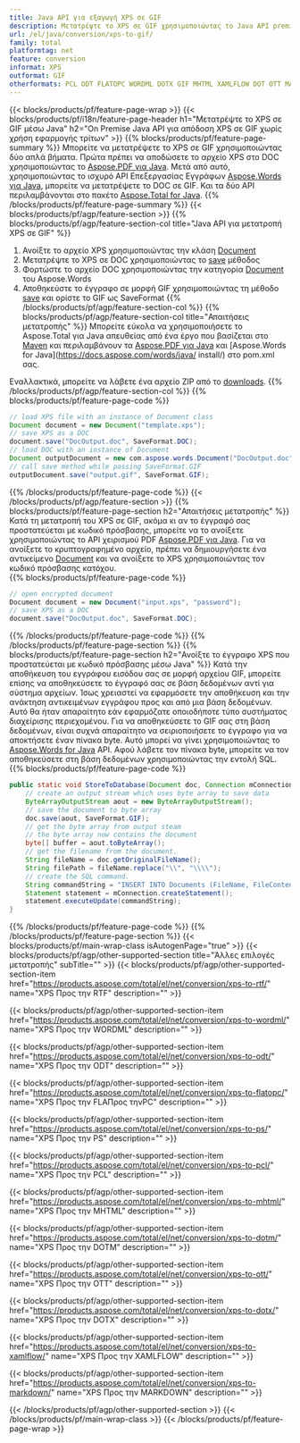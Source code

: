 ```yaml
---
title: Java API για εξαγωγή XPS σε GIF
description: Μετατρέψτε το XPS σε GIF χρησιμοποιώντας το Java API premise
url: /el/java/conversion/xps-to-gif/
family: total
platformtag: net
feature: conversion
informat: XPS
outformat: GIF
otherformats: PCL ODT FLATOPC WORDML DOTX GIF MHTML XAMLFLOW DOT OTT MARKDOWN RTF
---
```

{{< blocks/products/pf/feature-page-wrap >}}
{{< blocks/products/pf/i18n/feature-page-header h1="Μετατρέψτε το XPS σε GIF μέσω Java" h2="On Premise Java API για απόδοση XPS σε GIF χωρίς χρήση εφαρμογής τρίτων" >}}
{{% blocks/products/pf/feature-page-summary %}}
Μπορείτε να μετατρέψετε το XPS σε GIF χρησιμοποιώντας δύο απλά βήματα. Πρώτα πρέπει να αποδώσετε το αρχείο XPS στο DOC χρησιμοποιώντας το [Aspose.PDF για Java](https://products.aspose.com/pdf/java/). Μετά από αυτό, χρησιμοποιώντας το ισχυρό API Επεξεργασίας Εγγράφων [Aspose.Words για Java](https://products.aspose.com/words/java/), μπορείτε να μετατρέψετε το DOC σε GIF. Και τα δύο API περιλαμβάνονται στο πακέτο [Aspose.Total for Java](https://products.aspose.com/total/java/).
{{% /blocks/products/pf/feature-page-summary  %}}
{{< blocks/products/pf/agp/feature-section >}}
{{% blocks/products/pf/agp/feature-section-col title="Java API για μετατροπή XPS σε GIF" %}}
1. Ανοίξτε το αρχείο XPS χρησιμοποιώντας την κλάση [Document](https://apireference.aspose.com/pdf/java/com.aspose.pdf/Document)
2. Μετατρέψτε το XPS σε DOC χρησιμοποιώντας το [save](https://apireference.aspose.com/pdf/java/com.aspose.pdf/Document#save-java.lang.String-com.aspose.pdf.SaveOptions- ) μέθοδος
3. Φορτώστε το αρχείο DOC χρησιμοποιώντας την κατηγορία [Document](https://apireference.aspose.com/words/java/com.aspose.words/Document) του Aspose.Words
4. Αποθηκεύστε το έγγραφο σε μορφή GIF χρησιμοποιώντας τη μέθοδο [save](https://apireference.aspose.com/words/java/com.aspose.words/Document#save(java.lang.String,int)) και ορίστε το GIF ως SaveFormat
{{% /blocks/products/pf/agp/feature-section-col %}}
{{% blocks/products/pf/agp/feature-section-col title="Απαιτήσεις μετατροπής" %}}
Μπορείτε εύκολα να χρησιμοποιήσετε το Aspose.Total για Java απευθείας από ένα έργο που βασίζεται στο [Maven](https://repository.aspose.com/webapp/#/artifacts/browse/tree/General/repo/com/aspose/aspose-total) και περιλαμβάνουν τα [Aspose.PDF για Java](https://docs.aspose.com/pdf/java/installation/) και [Aspose.Words for Java](https://docs.aspose.com/words/java/ install/) στο pom.xml σας.

Εναλλακτικά, μπορείτε να λάβετε ένα αρχείο ZIP από το [downloads](https://downloads.aspose.com/total/java).
{{% /blocks/products/pf/agp/feature-section-col %}}
{{% blocks/products/pf/feature-page-code %}}

```java
// load XPS file with an instance of Document class
Document document = new Document("template.xps");
// save XPS as a DOC 
document.save("DocOutput.doc", SaveFormat.DOC); 
// load DOC with an instance of Document
Document outputDocument = new com.aspose.words.Document("DocOutput.doc");
// call save method while passing SaveFormat.GIF
outputDocument.save("output.gif", SaveFormat.GIF);   
```
{{% /blocks/products/pf/feature-page-code %}}
{{< /blocks/products/pf/agp/feature-section >}}
{{% blocks/products/pf/feature-page-section  h2="Απαιτήσεις μετατροπής" %}}
Κατά τη μετατροπή του XPS σε GIF, ακόμα κι αν το έγγραφό σας προστατεύεται με κωδικό πρόσβασης, μπορείτε να το ανοίξετε χρησιμοποιώντας το API χειρισμού PDF [Aspose.PDF για Java](https://docs.aspose.com/pdf/java/installation/). Για να ανοίξετε το κρυπτογραφημένο αρχείο, πρέπει να δημιουργήσετε ένα αντικείμενο [Document](https://apireference.aspose.com/pdf/java/com.aspose.pdf/Document) και να ανοίξετε το XPS χρησιμοποιώντας τον κωδικό πρόσβασης κατόχου.  
{{% blocks/products/pf/feature-page-code %}}

```cs
// open encrypted document
Document document = new Document("input.xps", "password");
// save XPS as a DOC 
document.save("DocOutput.doc", SaveFormat.DOC);
```
{{% /blocks/products/pf/feature-page-code  %}}
{{% /blocks/products/pf/feature-page-section %}}
{{% blocks/products/pf/feature-page-section  h2="Ανοίξτε το έγγραφο XPS που προστατεύεται με κωδικό πρόσβασης μέσω Java" %}}
Κατά την αποθήκευση του εγγράφου εισόδου σας σε μορφή αρχείου GIF, μπορείτε επίσης να αποθηκεύσετε το έγγραφό σας σε βάση δεδομένων αντί για σύστημα αρχείων. Ίσως χρειαστεί να εφαρμόσετε την αποθήκευση και την ανάκτηση αντικειμένων εγγράφου προς και από μια βάση δεδομένων. Αυτό θα ήταν απαραίτητο εάν εφαρμόζατε οποιοδήποτε τύπο συστήματος διαχείρισης περιεχομένου. Για να αποθηκεύσετε το GIF σας στη βάση δεδομένων, είναι συχνά απαραίτητο να σειριοποιήσετε το έγγραφο για να αποκτήσετε έναν πίνακα byte. Αυτό μπορεί να γίνει χρησιμοποιώντας το [Aspose.Words for Java](https://products.aspose.com/words/Java/) API. Αφού λάβετε τον πίνακα byte, μπορείτε να τον αποθηκεύσετε στη βάση δεδομένων χρησιμοποιώντας την εντολή SQL. 
{{% blocks/products/pf/feature-page-code %}}

```java
public static void StoreToDatabase(Document doc, Connection mConnection) throws Exception {
    // create an output stream which uses byte array to save data
    ByteArrayOutputStream aout = new ByteArrayOutputStream();
    // save the document to byte array
    doc.save(aout, SaveFormat.GIF);
    // get the byte array from output steam
    // the byte array now contains the document
    byte[] buffer = aout.toByteArray();
    // get the filename from the document.
    String fileName = doc.getOriginalFileName();
    String filePath = fileName.replace("\\", "\\\\");
    // create the SQL command.
    String commandString = "INSERT INTO Documents (FileName, FileContent) VALUES('" + filePath + "', '" + buffer + "')";
    Statement statement = mConnection.createStatement();
    statement.executeUpdate(commandString);
}  
```
{{% /blocks/products/pf/feature-page-code  %}}
{{% /blocks/products/pf/feature-page-section %}}
{{< blocks/products/pf/main-wrap-class isAutogenPage="true" >}}
{{< blocks/products/pf/agp/other-supported-section title="Άλλες επιλογές μετατροπής" subTitle="" >}}
{{< blocks/products/pf/agp/other-supported-section-item href="https://products.aspose.com/total/el/net/conversion/xps-to-rtf/" name="XPS Προς την RTF" description="" >}}

{{< blocks/products/pf/agp/other-supported-section-item href="https://products.aspose.com/total/el/net/conversion/xps-to-wordml/" name="XPS Προς την WORDML" description="" >}}

{{< blocks/products/pf/agp/other-supported-section-item href="https://products.aspose.com/total/el/net/conversion/xps-to-odt/" name="XPS Προς την ODT" description="" >}}

{{< blocks/products/pf/agp/other-supported-section-item href="https://products.aspose.com/total/el/net/conversion/xps-to-flatopc/" name="XPS Προς την FLAΠρος τηνPC" description="" >}}

{{< blocks/products/pf/agp/other-supported-section-item href="https://products.aspose.com/total/el/net/conversion/xps-to-ps/" name="XPS Προς την PS" description="" >}}

{{< blocks/products/pf/agp/other-supported-section-item href="https://products.aspose.com/total/el/net/conversion/xps-to-pcl/" name="XPS Προς την PCL" description="" >}}

{{< blocks/products/pf/agp/other-supported-section-item href="https://products.aspose.com/total/el/net/conversion/xps-to-mhtml/" name="XPS Προς την MHTML" description="" >}}

{{< blocks/products/pf/agp/other-supported-section-item href="https://products.aspose.com/total/el/net/conversion/xps-to-dotm/" name="XPS Προς την DOTM" description="" >}}

{{< blocks/products/pf/agp/other-supported-section-item href="https://products.aspose.com/total/el/net/conversion/xps-to-ott/" name="XPS Προς την OTT" description="" >}}

{{< blocks/products/pf/agp/other-supported-section-item href="https://products.aspose.com/total/el/net/conversion/xps-to-dotx/" name="XPS Προς την DOTX" description="" >}}

{{< blocks/products/pf/agp/other-supported-section-item href="https://products.aspose.com/total/el/net/conversion/xps-to-xamlflow/" name="XPS Προς την XAMLFLOW" description="" >}}

{{< blocks/products/pf/agp/other-supported-section-item href="https://products.aspose.com/total/el/net/conversion/xps-to-markdown/" name="XPS Προς την MARKDOWN" description="" >}}


{{< /blocks/products/pf/agp/other-supported-section >}}
{{< /blocks/products/pf/main-wrap-class >}}
{{< /blocks/products/pf/feature-page-wrap >}}